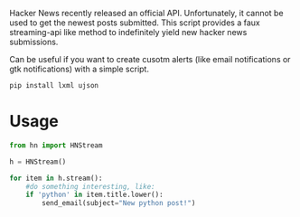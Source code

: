 Hacker News recently released an official API. Unfortunately, it cannot be used to get the newest posts submitted. This script provides a faux streaming-api like method to indefinitely yield new hacker news submissions.

Can be useful if you want to create cusotm alerts (like email notifications or gtk notifications) with a simple script.

```
pip install lxml ujson
```

Usage
=====


```python
from hn import HNStream

h = HNStream()

for item in h.stream():
    #do something interesting, like:
    if 'python' in item.title.lower():
        send_email(subject="New python post!")
```
